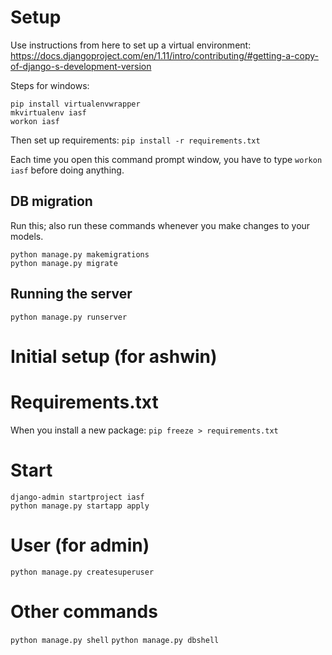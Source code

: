 # Setup
Use instructions from here to set up a virtual environment: https://docs.djangoproject.com/en/1.11/intro/contributing/#getting-a-copy-of-django-s-development-version

Steps for windows:

```
pip install virtualenvwrapper
mkvirtualenv iasf
workon iasf
```

Then set up requirements:
`pip install -r requirements.txt`

Each time you open this command prompt window, you have to type `workon iasf` before doing anything.

## DB migration
Run this; also run these commands whenever you make changes to your models.
```
python manage.py makemigrations
python manage.py migrate
```

## Running the server
`python manage.py runserver `

# Initial setup (for ashwin)
# Requirements.txt
When you install a new package:
`pip freeze > requirements.txt`

# Start
```
django-admin startproject iasf
python manage.py startapp apply
```

# User (for admin)
```
python manage.py createsuperuser
```

# Other commands
`python manage.py shell`
`python manage.py dbshell`
